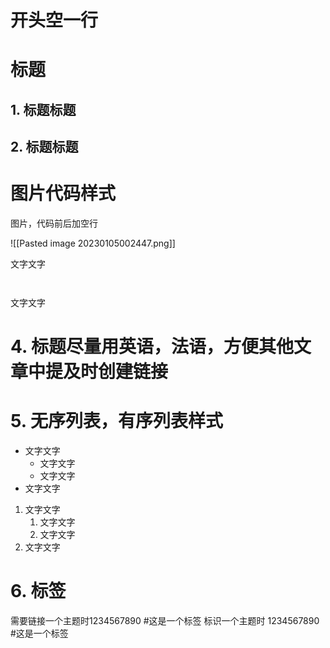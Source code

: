 
# 开头空一行

# 标题

## 1. 标题标题

## 2. 标题标题

# 图片代码样式

图片，代码前后加空行

![[Pasted image 20230105002447.png]]

文字文字

```java



```

文字文字

# 4. 标题尽量用英语，法语，方便其他文章中提及时创建链接

# 5. 无序列表，有序列表样式

- 文字文字
	- 文字文字
	- 文字文字
- 文字文字

1. 文字文字
	1. 文字文字
	2. 文字文字
2. 文字文字

# 6. 标签
需要链接一个主题时1234567890 #这是一个标签 
标识一个主题时 1234567890
#这是一个标签 

